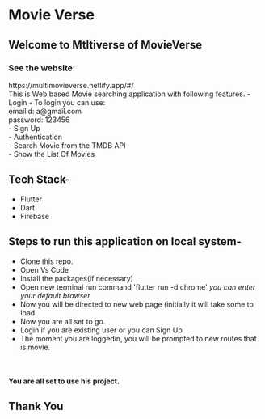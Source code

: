 # <div align="center">
  <h1>Movie Verse</h1>
  

## Welcome to Mtltiverse of MovieVerse
 ### See the website:
  <p>https://multimovieverse.netlify.app/#/ <br/>
This is Web based Movie searching application with following features.
- Login
- To login you can use: <br/>emailid:  a@gmail.com    <br/>password: 123456
<br>
- Sign Up
<br>
- Authentication
<br>
- Search Movie from the TMDB API
<br>
- Show the List Of Movies
<br/>


## Tech Stack-
- Flutter
- Dart
- Firebase

## Steps to run this application on local system-
- Clone this repo.
- Open Vs Code
- Install the packages(if necessary)
- Open new terminal run command 'flutter run -d chrome'   *you can enter your default browser*
- Now you will be directed to new web page (initially it will take some to load
- Now you are all set to go.
- Login if you are existing user or you can Sign Up
- The moment you are loggedin, you will be prompted to new routes that is movie.

<br/>

#### You are all set to use his project.

## Thank You
